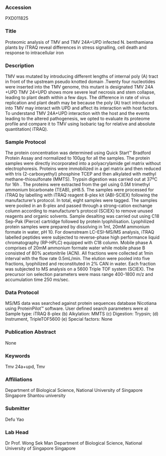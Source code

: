 ### Accession
PXD011825

### Title
Proteomic analysis of TMV and TMV 24A+UPD infected N. benthamiana plants by iTRAQ reveal differences in stress signalling, cell death and response to intracellular iron

### Description
TMV was mutated by introducing different lengths of internal poly (A) tract in front of the upstream pseudo knotted domain .Twenty four nucleotides were inserted into the TMV genome, this mutant is designated TMV 24A +UPD TMV 24+UPD shows more severe leaf necrosis and stem collapse, leading to plant death within a few days.  The difference in rate of virus replication and plant death may be because the poly (A) tract introduced into TMV may interact with UPD and affect its interaction with host factors. To understand TMV 24A+UPD interaction with the host and the events leading to the altered pathogenesis, we opted to evaluate its proteome profile and compare it to TMV using Isobaric tag for relative and absolute quantitation( iTRAQ).

### Sample Protocol
The protein concentration was determined using Quick Start™ Bradford Protein Assay and normalized to 100µg for all the samples. The protein samples were directly incorporated into a polyacrylamide gel matrix without electrophoresis. Proteins were immobilized in a gel matrix and then reduced with tris (2-carboxyethyl) phosphine TCEP and then alkylated with methyl methane-thiosulfonate (MMTS). Trypsin digestion was carried out at 37ºC for 16h . The proteins were extracted from the gel using 0.5M trimethyl ammonium bicarbonate (TEAB), pH8.5. The samples were processed for iTRAQ by labelling with iTRAQ reagent 8-plex kit (ABI-SCIEX) following the manufacturer’s protocol. In total, eight samples were tagged. The samples were pooled in an 8-plex and passed through a strong-cation exchange column according to manufacturer’s protocol (SCIEX) to remove unused reagents and organic solvents. Sample desalting was carried out using C18 Sep-Pak (Pierce) cartridge followed by protein lyophilisation. Lyophilized protein samples were prepared by dissolving in 1ml, 20mM ammonium formate in water, pH 10. For downstream LC–ESI–MS/MS analysis, iTRAQ labelled peptides were subjected to reverse-phase high performance liquid chromatography (RP-HPLC) equipped with C18 column. Mobile phase A comprises of 20mM ammonium formate water while mobile phase B consisted of 80% acetonitrile (ACN). All fractions were collected at 1min interval with the flow rate 0.5mL/min. The elution were pooled into five fractions, lyophilized and reconstituted in 2% CAN in water. Each fraction was subjected to MS analysis on a 5600 Triple TOF system (SCIEX). The precursor ion selection parameters were mass range 400-1800 m/z and accumulation time 250 ms/sec.

### Data Protocol
MS/MS data was searched against protein sequences database Nicotiana using ProteinPilot™ software. User defined search parameters were a) Sample type: iTRAQ 8-plex (b) Alkylation: MMTS (c) Digestion: Trypsin; (d) Instrument,  TripleTOF5600 (e) Special factors: None

### Publication Abstract
None

### Keywords
Tmv 24a+upd, Tmv

### Affiliations
Department of Biological Science, National University of Singapore Singapore
Shantou university

### Submitter
Defu Yao

### Lab Head
Dr Prof. Wong Sek Man
Department of Biological Science, National University of Singapore Singapore


